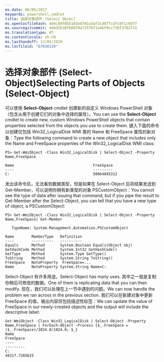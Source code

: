 ```yaml
---
ms.date: 06/05/2017
keywords: powershell,cmdlet
title: 选择对象部件 (Select Objec)
ms.openlocfilehash: 4d4c89f0b5103e4701a3af3cd07fcd7c8f1c697f
ms.sourcegitcommit: debd2b38fb8070a7357bf1a4bf9cc736f3702f31
ms.translationtype: HT
ms.contentlocale: zh-CN
ms.lasthandoff: 12/05/2019
ms.locfileid: "67030120"
---
```

# <a name="selecting-parts-of-objects-select-object"></a><span data-ttu-id="4ab1d-103">选择对象部件 (Select-Object)</span><span class="sxs-lookup"><span data-stu-id="4ab1d-103">Selecting Parts of Objects (Select-Object)</span></span>

<span data-ttu-id="4ab1d-104">可以使用 **Select-Object** cmdlet 创建新的自定义 Windows PowerShell 对象（包含从用于创建它们的对象中选择的属性）。</span><span class="sxs-lookup"><span data-stu-id="4ab1d-104">You can use the **Select-Object** cmdlet to create new, custom Windows PowerShell objects that contain properties selected from the objects you use to create them.</span></span> <span data-ttu-id="4ab1d-105">键入下面的命令以创建仅包括 Win32_LogicalDisk WMI 类的 Name 和 FreeSpace 属性的新对象：</span><span class="sxs-lookup"><span data-stu-id="4ab1d-105">Type the following command to create a new object that includes only the Name and FreeSpace properties of the Win32_LogicalDisk WMI class:</span></span>

```
PS> Get-WmiObject -Class Win32_LogicalDisk | Select-Object -Property Name,FreeSpace

Name                                    FreeSpace
----                                    ---------
C:                                      50664845312
```

<span data-ttu-id="4ab1d-106">发出该命令后，无法看到数据类型，但是如果在 Select-Object 后将结果发送到 Get-Member，可以说明你拥有新类型的对象 PSCustomObject：</span><span class="sxs-lookup"><span data-stu-id="4ab1d-106">You cannot see the type of data after issuing that command, but if you pipe the result to Get-Member after the Select-Object, you can tell that you have a new type of object, a PSCustomObject:</span></span>

```
PS> Get-WmiObject -Class Win32_LogicalDisk | Select-Object -Property Name,FreeSpace| Get-Member

   TypeName: System.Management.Automation.PSCustomObject

Name        MemberType   Definition
----        ----------   ----------
Equals      Method       System.Boolean Equals(Object obj)
GetHashCode Method       System.Int32 GetHashCode()
GetType     Method       System.Type GetType()
ToString    Method       System.String ToString()
FreeSpace   NoteProperty  FreeSpace=...
Name        NoteProperty System.String Name=C:
```

<span data-ttu-id="4ab1d-107">Select-Object 有许多用途。</span><span class="sxs-lookup"><span data-stu-id="4ab1d-107">Select-Object has many uses.</span></span> <span data-ttu-id="4ab1d-108">其中之一就是复制你稍后可修改的数据。</span><span class="sxs-lookup"><span data-stu-id="4ab1d-108">One of them is replicating data that you can then modify.</span></span> <span data-ttu-id="4ab1d-109">现在，我们可以处理在上一节中遇到的问题。</span><span class="sxs-lookup"><span data-stu-id="4ab1d-109">We can now handle the problem we ran across in the previous section.</span></span> <span data-ttu-id="4ab1d-110">我们可以在新建对象中更新 FreeSpace 的值，输出内容将包括描述性标签：</span><span class="sxs-lookup"><span data-stu-id="4ab1d-110">We can update the value of FreeSpace in our newly-created objects and the output will include the descriptive label:</span></span>

```
Get-WmiObject -Class Win32_LogicalDisk | Select-Object -Property Name,FreeSpace | ForEach-Object -Process {$_.FreeSpace = ($_.FreeSpace)/1024.0/1024.0; $_}
Name                                                                  FreeSpace
----                                                                  ---------
C:                                                                48317.7265625
```
